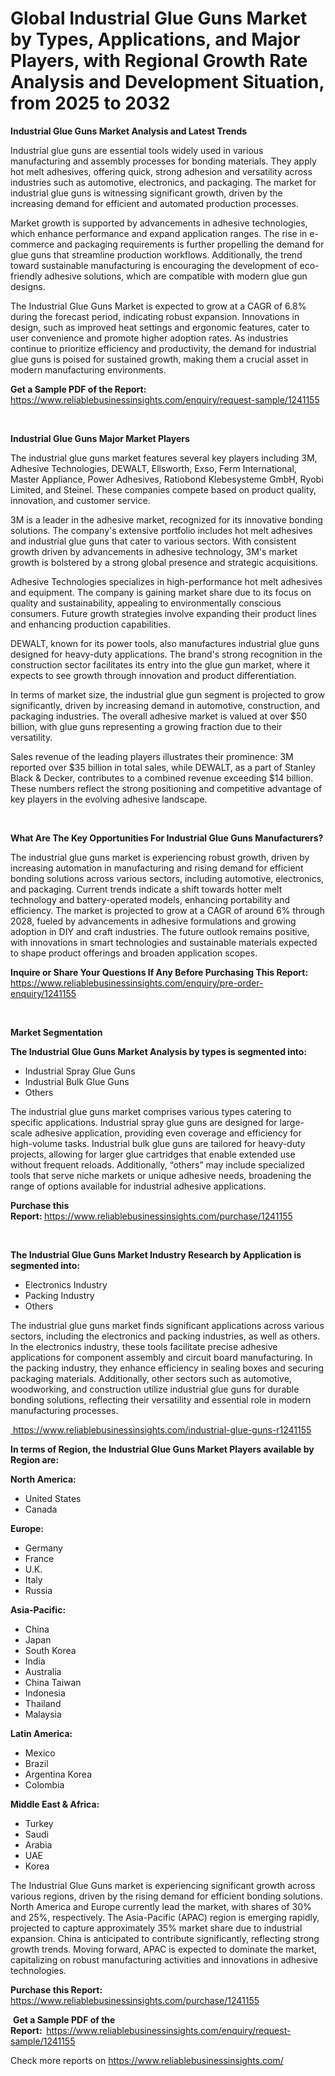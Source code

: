 <p><h1>Global Industrial Glue Guns Market by Types, Applications, and Major Players, with Regional Growth Rate Analysis and Development Situation, from 2025 to 2032</h1></p><p><strong>Industrial Glue Guns Market Analysis and Latest Trends</strong></p>
<p><p>Industrial glue guns are essential tools widely used in various manufacturing and assembly processes for bonding materials. They apply hot melt adhesives, offering quick, strong adhesion and versatility across industries such as automotive, electronics, and packaging. The market for industrial glue guns is witnessing significant growth, driven by the increasing demand for efficient and automated production processes.</p><p>Market growth is supported by advancements in adhesive technologies, which enhance performance and expand application ranges. The rise in e-commerce and packaging requirements is further propelling the demand for glue guns that streamline production workflows. Additionally, the trend toward sustainable manufacturing is encouraging the development of eco-friendly adhesive solutions, which are compatible with modern glue gun designs.</p><p>The Industrial Glue Guns Market is expected to grow at a CAGR of 6.8% during the forecast period, indicating robust expansion. Innovations in design, such as improved heat settings and ergonomic features, cater to user convenience and promote higher adoption rates. As industries continue to prioritize efficiency and productivity, the demand for industrial glue guns is poised for sustained growth, making them a crucial asset in modern manufacturing environments.</p></p>
<p><strong>Get a Sample PDF of the Report:&nbsp;</strong> <a href="https://www.reliablebusinessinsights.com/enquiry/request-sample/1241155?utm_campaign=2459&utm_medium=2&utm_source=Github&utm_content=ia&utm_term=22022025&utm_id=industrial-glue-guns">https://www.reliablebusinessinsights.com/enquiry/request-sample/1241155</a></p>
<p>&nbsp;</p>
<p><strong>Industrial Glue Guns Major Market Players</strong></p>
<p><p>The industrial glue guns market features several key players including 3M, Adhesive Technologies, DEWALT, Ellsworth, Exso, Ferm International, Master Appliance, Power Adhesives, Ratiobond Klebesysteme GmbH, Ryobi Limited, and Steinel. These companies compete based on product quality, innovation, and customer service.</p><p>3M is a leader in the adhesive market, recognized for its innovative bonding solutions. The company's extensive portfolio includes hot melt adhesives and industrial glue guns that cater to various sectors. With consistent growth driven by advancements in adhesive technology, 3M's market growth is bolstered by a strong global presence and strategic acquisitions.</p><p>Adhesive Technologies specializes in high-performance hot melt adhesives and equipment. The company is gaining market share due to its focus on quality and sustainability, appealing to environmentally conscious consumers. Future growth strategies involve expanding their product lines and enhancing production capabilities.</p><p>DEWALT, known for its power tools, also manufactures industrial glue guns designed for heavy-duty applications. The brand's strong recognition in the construction sector facilitates its entry into the glue gun market, where it expects to see growth through innovation and product differentiation.</p><p>In terms of market size, the industrial glue gun segment is projected to grow significantly, driven by increasing demand in automotive, construction, and packaging industries. The overall adhesive market is valued at over $50 billion, with glue guns representing a growing fraction due to their versatility.</p><p>Sales revenue of the leading players illustrates their prominence: 3M reported over $35 billion in total sales, while DEWALT, as a part of Stanley Black & Decker, contributes to a combined revenue exceeding $14 billion. These numbers reflect the strong positioning and competitive advantage of key players in the evolving adhesive landscape.</p></p>
<p>&nbsp;</p>
<p><strong>What Are The Key Opportunities For Industrial Glue Guns Manufacturers?</strong></p>
<p><p>The industrial glue guns market is experiencing robust growth, driven by increasing automation in manufacturing and rising demand for efficient bonding solutions across various sectors, including automotive, electronics, and packaging. Current trends indicate a shift towards hotter melt technology and battery-operated models, enhancing portability and efficiency. The market is projected to grow at a CAGR of around 6% through 2028, fueled by advancements in adhesive formulations and growing adoption in DIY and craft industries. The future outlook remains positive, with innovations in smart technologies and sustainable materials expected to shape product offerings and broaden application scopes.</p></p>
<p><strong>Inquire or Share Your Questions If Any Before Purchasing This Report:</strong> <a href="https://www.reliablebusinessinsights.com/enquiry/pre-order-enquiry/1241155?utm_campaign=2459&utm_medium=2&utm_source=Github&utm_content=ia&utm_term=22022025&utm_id=industrial-glue-guns">https://www.reliablebusinessinsights.com/enquiry/pre-order-enquiry/1241155</a></p>
<p>&nbsp;</p>
<p><strong>Market Segmentation</strong></p>
<p><strong>The Industrial Glue Guns Market Analysis by types is segmented into:</strong></p>
<p><ul><li>Industrial Spray Glue Guns</li><li>Industrial Bulk Glue Guns</li><li>Others</li></ul></p>
<p><p>The industrial glue guns market comprises various types catering to specific applications. Industrial spray glue guns are designed for large-scale adhesive application, providing even coverage and efficiency for high-volume tasks. Industrial bulk glue guns are tailored for heavy-duty projects, allowing for larger glue cartridges that enable extended use without frequent reloads. Additionally, “others” may include specialized tools that serve niche markets or unique adhesive needs, broadening the range of options available for industrial adhesive applications.</p></p>
<p><strong>Purchase this Report:&nbsp;</strong><a href="https://www.reliablebusinessinsights.com/purchase/1241155?utm_campaign=2459&utm_medium=2&utm_source=Github&utm_content=ia&utm_term=22022025&utm_id=industrial-glue-guns">https://www.reliablebusinessinsights.com/purchase/1241155</a></p>
<p>&nbsp;</p>
<p><strong>The Industrial Glue Guns Market Industry Research by Application is segmented into:</strong></p>
<p><ul><li>Electronics Industry</li><li>Packing Industry</li><li>Others</li></ul></p>
<p><p>The industrial glue guns market finds significant applications across various sectors, including the electronics and packing industries, as well as others. In the electronics industry, these tools facilitate precise adhesive applications for component assembly and circuit board manufacturing. In the packing industry, they enhance efficiency in sealing boxes and securing packaging materials. Additionally, other sectors such as automotive, woodworking, and construction utilize industrial glue guns for durable bonding solutions, reflecting their versatility and essential role in modern manufacturing processes.</p></p>
<p><a href="https://www.reliablebusinessinsights.com/industrial-glue-guns-r1241155?utm_campaign=2459&utm_medium=2&utm_source=Github&utm_content=ia&utm_term=22022025&utm_id=industrial-glue-guns">&nbsp;https://www.reliablebusinessinsights.com/industrial-glue-guns-r1241155</a></p>
<p><strong>In terms of Region, the Industrial Glue Guns Market Players available by Region are:</strong></p>
<p>
    <p> <strong> North America: </strong>
        <ul>
            <li>United States</li>
            <li>Canada</li>
        </ul>
        </p> 
    <p> <strong> Europe: </strong>
        <ul>
            <li>Germany</li>
            <li>France</li>
            <li>U.K.</li>
            <li>Italy</li>
            <li>Russia</li>
        </ul>
        </p> 
    <p> <strong> Asia-Pacific: </strong>
        <ul>
            <li>China</li>
            <li>Japan</li>
            <li>South Korea</li>
            <li>India</li>
            <li>Australia</li>
            <li>China Taiwan</li>
            <li>Indonesia</li>
            <li>Thailand</li>
            <li>Malaysia</li>
        </ul>
        </p> 
    <p> <strong> Latin America: </strong>
        <ul>
            <li>Mexico</li>
            <li>Brazil</li>
            <li>Argentina Korea</li>
            <li>Colombia</li>
        </ul>
        </p> 
    <p> <strong> Middle East & Africa: </strong>
        <ul>
            <li>Turkey</li>
            <li>Saudi</li>
            <li>Arabia</li>
            <li>UAE</li>
            <li>Korea</li>
        </ul>
    </p>
    </p>
<p><p>The Industrial Glue Guns market is experiencing significant growth across various regions, driven by the rising demand for efficient bonding solutions. North America and Europe currently lead the market, with shares of 30% and 25%, respectively. The Asia-Pacific (APAC) region is emerging rapidly, projected to capture approximately 35% market share due to industrial expansion. China is anticipated to contribute significantly, reflecting strong growth trends. Moving forward, APAC is expected to dominate the market, capitalizing on robust manufacturing activities and innovations in adhesive technologies.</p></p>
<p><strong>Purchase this Report: </strong><a href="https://www.reliablebusinessinsights.com/purchase/1241155?utm_campaign=2459&utm_medium=2&utm_source=Github&utm_content=ia&utm_term=22022025&utm_id=industrial-glue-guns">https://www.reliablebusinessinsights.com/purchase/1241155</a></p>
<p>&nbsp;<strong>Get a Sample PDF of the Report:&nbsp;&nbsp;</strong><a href="https://www.reliablebusinessinsights.com/enquiry/request-sample/1241155?utm_campaign=2459&utm_medium=2&utm_source=Github&utm_content=ia&utm_term=22022025&utm_id=industrial-glue-guns">https://www.reliablebusinessinsights.com/enquiry/request-sample/1241155</a></p>
<p><strong></strong></p>
<p>Check more reports on <a href="https://www.reliablebusinessinsights.com/?utm_campaign=2459&utm_medium=2&utm_source=Github&utm_content=ia&utm_term=22022025&utm_id=industrial-glue-guns">https://www.reliablebusinessinsights.com/</a></p>